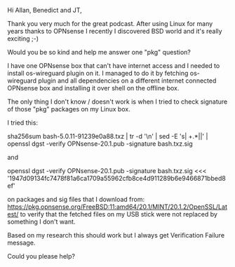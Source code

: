 Hi Allan, Benedict and JT,

Thank you very much for the great podcast. After using Linux for many years thanks to OPNsense I recently I discovered BSD world and it's really exciting ;-)

Would you be so kind and help me answer one "pkg" question?

I have one OPNsense box that can't have internet access and I needed to install os-wireguard plugin on it. I managed to do it by fetching os-wireguard plugin and all dependencies on a different internet connected OPNsense box and installing it over shell on the offline box.

The only thing I don't know / doesn't work is when I tried to check signature of those "pkg" packages on my Linux box.

I tried this:

sha256sum bash-5.0.11-91239e0a88.txz | tr -d '\n' | sed -E 's| +.*||' | openssl dgst -verify OPNsense-20.1.pub -signature bash.txz.sig

and

openssl dgst -verify OPNsense-20.1.pub -signature bash.txz.sig <<< '1947d09134fc7478f81a6ca1709a55962cfb8ce4d911289b6e9466871bbed8ef'

on packages and sig files that I download from: https://pkg.opnsense.org/FreeBSD:11:amd64/20.1/MINT/20.1.2/OpenSSL/Latest/ to verify that the fetched files on my USB stick were not replaced by something I don't want.

Based on my research this should work but I always get Verification Failure message.

Could you please help?